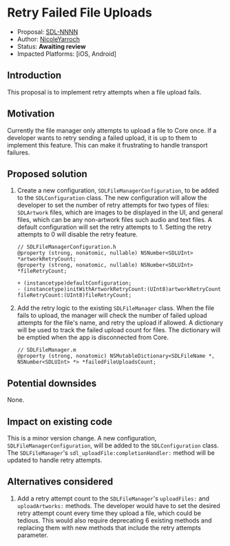 # Retry Failed File Uploads
* Proposal: [SDL-NNNN](nnnn-retry-failed-file-uploads.md)
* Author: [NicoleYarroch](https://github.com/NicoleYarroch)
* Status: **Awaiting review**
* Impacted Platforms: [iOS, Android]

## Introduction
This proposal is to implement retry attempts when a file upload fails.

## Motivation
Currently the file manager only attempts to upload a file to Core once. If a developer wants to retry sending a failed upload, it is up to them to implement this feature. This can make it frustrating to handle transport failures. 

## Proposed solution
1. Create a new configuration, `SDLFileManagerConfiguration`, to be added to the `SDLConfiguration` class. The new configuration will allow the developer to set the number of retry attempts for two types of files: `SDLArtwork` files, which are images to be displayed in the UI, and general files, which can be any non-artwork files such audio and text files. A default configuration will set the retry attempts to 1. Setting the retry attempts to 0 will disable the retry feature.

    ```objc
    // SDLFileManagerConfiguration.h
    @property (strong, nonatomic, nullable) NSNumber<SDLUInt> *artworkRetryCount;
    @property (strong, nonatomic, nullable) NSNumber<SDLUInt> *fileRetryCount;

    + (instancetype)defaultConfiguration;
    - (instancetype)initWithArtworkRetryCount:(UInt8)artworkRetryCount fileRetryCount:(UInt8)fileRetryCount;
    ```

2. Add the retry logic to the existing `SDLFileManager` class. When the file fails to upload, the manager will check the number of failed upload attempts for the file's name, and retry the upload if allowed. A dictionary will be used to track the failed upload count for files. The dictionary will be emptied when the app is disconnected from Core.    

    ```objc
    // SDLFileManager.m
    @property (strong, nonatomic) NSMutableDictionary<SDLFileName *, NSNumber<SDLUInt> *> *failedFileUploadsCount;
    ```

## Potential downsides
None. 

## Impact on existing code
This is a minor version change. A new configuration, `SDLFileManagerConfiguration`, will be added to the `SDLConfiguration` class. The `SDLFileManager`'s `sdl_uploadFile:completionHandler:` method will be updated to handle retry attempts.

## Alternatives considered
1. Add a retry attempt count to the `SDLFileManager`'s `uploadFiles:` and `uploadArtworks:` methods. The developer would have to set the desired retry attempt count every time they upload a file, which could be tedious. This would also require deprecating 6 existing methods and replacing them with new methods that include the retry attempts parameter.